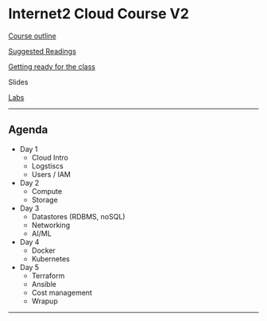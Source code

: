 # Internet2 Cloud Course V2

[Course outline](docs/Internet2-Course-Outline-v2d.docx)

[Suggested Readings](docs/suggested-readings.md)

[Getting ready for the class](getting-ready-for-class.md)

Slides

[Labs](labs/README.md)

---

## Agenda

* Day 1
    * Cloud Intro
    * Logstiscs
    * Users / IAM
* Day 2
    * Compute
    * Storage
* Day 3
    * Datastores (RDBMS, noSQL)
    * Networking
    * AI/ML
* Day 4
    * Docker
    * Kubernetes
* Day 5
    * Terraform
    * Ansible
    * Cost management
    * Wrapup
---
